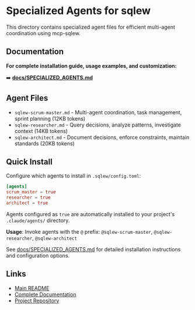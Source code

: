 # Specialized Agents for sqlew

This directory contains specialized agent files for efficient multi-agent coordination using mcp-sqlew.

## Documentation

**For complete installation guide, usage examples, and customization:**

➡️ **[docs/SPECIALIZED_AGENTS.md](../../docs/SPECIALIZED_AGENTS.md)**

## Agent Files

- `sqlew-scrum-master.md` - Multi-agent coordination, task management, sprint planning (12KB tokens)
- `sqlew-researcher.md` - Query decisions, analyze patterns, investigate context (14KB tokens)
- `sqlew-architect.md` - Document decisions, enforce constraints, maintain standards (20KB tokens)

## Quick Install

Configure which agents to install in `.sqlew/config.toml`:

```toml
[agents]
scrum_master = true
researcher = true
architect = true
```

Agents configured as `true` are automatically installed to your project's `.claude/agents/` directory.

**Usage**: Invoke agents with the `@` prefix: `@sqlew-scrum-master`, `@sqlew-researcher`, `@sqlew-architect`

See [docs/SPECIALIZED_AGENTS.md](../../docs/SPECIALIZED_AGENTS.md) for detailed installation instructions and configuration options.

## Links

- [Main README](../../README.md#specialized-agents)
- [Complete Documentation](../../docs/SPECIALIZED_AGENTS.md)
- [Project Repository](https://github.com/sin5ddd/mcp-sqlew)
